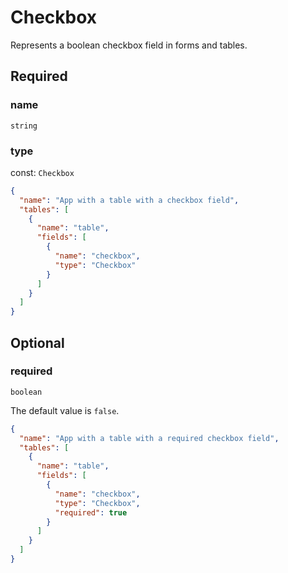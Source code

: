 # Checkbox

Represents a boolean checkbox field in forms and tables.

## Required

### name

`string`

### type

const: `Checkbox`

```json
{
  "name": "App with a table with a checkbox field",
  "tables": [
    {
      "name": "table",
      "fields": [
        {
          "name": "checkbox",
          "type": "Checkbox"
        }
      ]
    }
  ]
}
```

## Optional

### required

`boolean`

The default value is `false`.

```json
{
  "name": "App with a table with a required checkbox field",
  "tables": [
    {
      "name": "table",
      "fields": [
        {
          "name": "checkbox",
          "type": "Checkbox",
          "required": true
        }
      ]
    }
  ]
}
```
